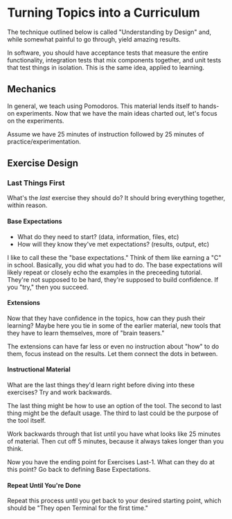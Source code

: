 # Turning Topics into a Curriculum

The technique outlined below is called "Understanding by Design" and, while somewhat painful to go through, yield amazing results.

In software, you should have acceptance tests that measure the entire functionality, integration tests that mix components together, and unit tests that test things in isolation. This is the same idea, applied to learning.

## Mechanics

In general, we teach using Pomodoros. This material lends itself to hands-on experiments. Now that we have the main ideas charted out, let's focus on the experiments.

Assume we have 25 minutes of instruction followed by 25 minutes of practice/experimentation.

## Exercise Design

### Last Things First

What's the *last* exercise they should do? It should bring everything together, within reason.

#### Base Expectations

* What do they need to start? (data, information, files, etc)
* How will they know they've met expectations? (results, output, etc)

I like to call these the "base expectations." Think of them like earning a "C" in school. Basically, you did what you had to do. The base expectations will likely repeat or closely echo the examples in the preceeding tutorial. They're not supposed to be hard, they're supposed to build confidence. If you "try," then you succeed.

#### Extensions

Now that they have confidence in the topics, how can they push their learning? Maybe here you tie in some of the earlier material, new tools that they have to learn themselves, more of "brain teasers." 

The extensions can have far less or even no instruction about "how" to do them, focus instead on the results. Let them connect the dots in between.

#### Instructional Material

What are the last things they'd learn right before diving into these exercises? Try and work backwards.

The last thing might be how to use an option of the tool. The second to last thing might be the default usage. The third to last could be the purpose of the tool itself.

Work backwards through that list until you have what looks like 25 minutes of material. Then cut off 5 minutes, because it always takes longer than you think.

Now you have the ending point for Exercises Last-1. What can they do at this point? Go back to defining Base Expectations.

#### Repeat Until You're Done

Repeat this process until you get back to your desired starting point, which should be "They open Terminal for the first time."